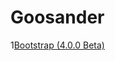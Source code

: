 # Goosander   
1[Bootstrap  (4.0.0 Beta)](https://github.com/cusey/ImageForWiki/blob/master/Logos/Bootstrap4.PNG)  
